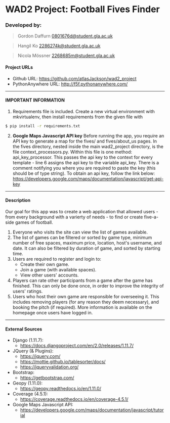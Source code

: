 # **WAD2 Project:** Football Fives Finder

### Developed by:
> Gordon Daffurn 0801676d@student.gla.ac.uk

> Hangil Ko 2286274k@student.gla.ac.uk

> Nicola Mössner 2268685m@student.gla.ac.uk

#### Project URLs
* Github URL: https://github.com/atlasJackson/wad2_project
* PythonAnywhere URL: http://f5f.pythonanywhere.com/
---
#### IMPORTANT INFORMATION

1. Requirements file is included. Create a new virtual environment with mkvirtualenv, then install requirements from the given file with

```sh
$ pip install -r requirements.txt
```
2. **Google Maps Javascript API key**
Before running the app, you require an API key to generate a map for the fives/<game> and fives/about_us pages.
In the fives directory, nested inside the main wad2_project directory, is the file context_processors.py. Within this file is one method: api_key_processor. This passes the api key to the context for every template - line 6 assigns the api key to the variable api_key. There is a comment notifying you where you are required to paste the key (this should be of type string). To obtain an api key, follow the link below:
https://developers.google.com/maps/documentation/javascript/get-api-key

---
#### Description
Our goal for this app was to create a web application that allowed users - from every background with a varierty of needs - to find or create five-a-side games of football.

1. Everyone who visits the site can view the list of games available.
2. The list of games can be filtered or sorted by game type, minimum number of free spaces, maximum price, location, host's username, and date. It can also be filtered by duration of game, and sorted by starting time.
3. Users are required to register and login to:
    * Create their own game.
    * Join a game (with available spaces).
    * View other users' accounts.
4. Players can rate other participants from a game after the game has finished. This can only be done once, in order to improve the integrity of users' ratings.
5. Users who host their own game are responsible for overseeing it. This includes removing players (for any reason they deem necessary), and booking the pitch (if required). More information is available on the homepage once users have logged in.
---
#### External Sources
* Django (1.11.7):
    * https://docs.djangoproject.com/en/2.0/releases/1.11.7/
* JQuery (& Plugins):
    * https://jquery.com/ 
    * https://mottie.github.io/tablesorter/docs/
    * https://jqueryvalidation.org/
* Bootstrap:
    * https://getbootstrap.com/ 
* Geopy (1.11.0):
    * https://geopy.readthedocs.io/en/1.11.0/ 
* Coverage (4.5.1):
    * https://coverage.readthedocs.io/en/coverage-4.5.1/
* Google Maps Javascript API: 
    * https://developers.google.com/maps/documentation/javascript/tutorial


